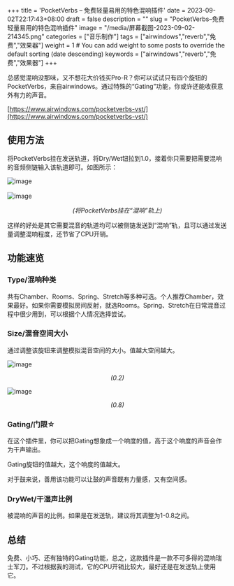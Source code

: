+++
title = 'PocketVerbs – 免费轻量易用的特色混响插件'
date = 2023-09-02T22:17:43+08:00
draft = false
description = ""
slug = "PocketVerbs–免费轻量易用的特色混响插件"
image = "/media/屏幕截图-2023-09-02-214345.png"
categories = ["音乐制作"]
tags = ["airwindows","reverb","免费","效果器"]
weight = 1       # You can add weight to some posts to override the default sorting (date descending)
keywords = ["airwindows","reverb","免费","效果器"]
+++

总感觉混响没那味，又不想花大价钱买Pro-R？你可以试试只有四个旋钮的PocketVerbs，来自airwindows。通过特殊的“Gating”功能，你或许还能收获意外有力的声音。

[https://www.airwindows.com/pocketverbs-vst/](https://www.airwindows.com/pocketverbs-vst/)

## 使用方法

将PocketVerbs挂在发送轨道，将Dry/Wet钮拉到1.0，接着你只需要把需要混响的音频侧链输入该轨道即可。如图所示：

<img src="/media/屏幕截图-2023-09-02-214345.png" style="display: block; margin-left: auto; margin-right: auto;" alt="image">
<br>
<img src="/media/屏幕截图-2023-09-02-215231.png" style="display: block; margin-left: auto; margin-right: auto;" alt="image">

<p style="text-align: center"><em>(将PocketVerbs挂在“混响”轨上)</em></p>

这样的好处是其它需要混音的轨道均可以被侧链发送到“混响”轨，且可以通过发送量调整混响程度，还节省了CPU开销。

## 功能速览

### Type/混响种类

共有Chamber、Rooms、Spring、Stretch等多种可选。个人推荐Chamber，效果最好。如果你需要模拟房间反射，就选Rooms。Spring、Stretch在日常混音过程中很少用到，可以根据个人情况选择尝试。

### Size/混音空间大小

通过调整该旋钮来调整模拟混音空间的大小。值越大空间越大。

<img src="/media/20-1.png" style="display: block; margin-left: auto; margin-right: auto;" alt="image">

<p style="text-align: center"><em>(0.2)</em></p>

<img src="/media/80.png" style="display: block; margin-left: auto; margin-right: auto;" alt="image">

<p style="text-align: center"><em>(0.8)</em></p>

### Gating/门限☆

在这个插件里，你可以把Gating想象成一个响度的值，高于这个响度的声音会作为干声输出。

Gating旋钮的值越大，这个响度的值越大。

对于鼓来说，善用该功能可以让鼓的声音既有力量感，又有空间感。

### DryWet/干湿声比例

被混响的声音的比例。如果是在发送轨，建议将其调整为1-0.8之间。

## 总结

免费、小巧、还有独特的Gating功能，总之，这款插件是一款不可多得的混响瑞士军刀。不过根据我的测试，它的CPU开销比较大，最好还是在发送轨上使用它。
